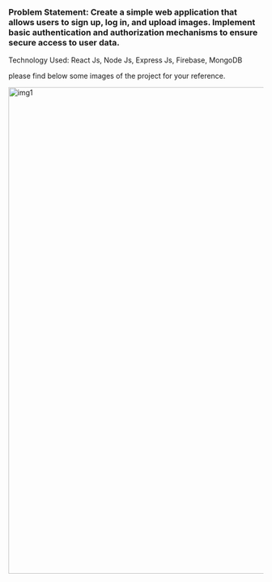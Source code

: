 <h3>Problem Statement: Create a simple web application that allows users to sign up, log in, and upload images. Implement basic authentication and authorization mechanisms to ensure secure access to user data.</h3>

Technology Used: React Js, Node Js, Express Js, Firebase, MongoDB

please find below some images of the project for your reference.

<img width="959" alt="img1" src="https://github.com/diksh04/blinkit-assignment/assets/84238934/23a94dc0-3c03-4a44-ab2f-a5c026c580c0">
